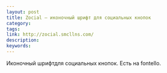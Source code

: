 ```yaml
---
layout: post
title: Zocial — иконочный шрифт для социальных кнопок
category:
tags:
link: http://zocial.smcllns.com/
description:
keywords:
---
```


<p>Иконочный шрифтдля социальных кнопок. Есть на fontello.</p>
